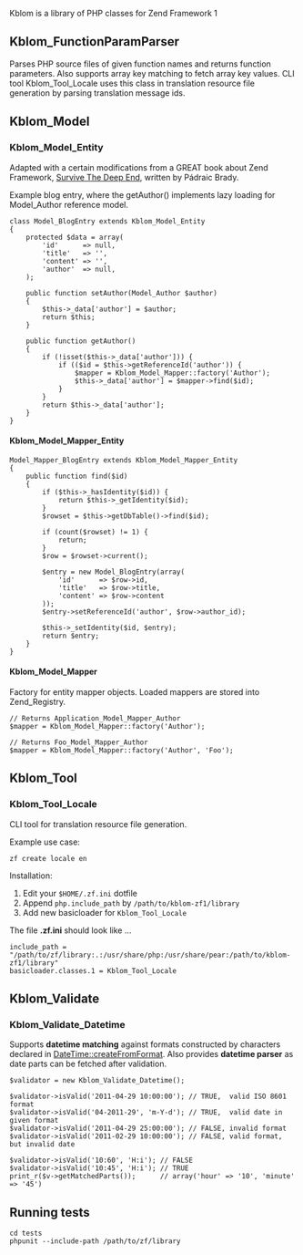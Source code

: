 Kblom is a library of PHP classes for Zend Framework 1

## Kblom_FunctionParamParser

Parses PHP source files of given function names and returns function
parameters. Also supports array key matching to fetch array key values.
CLI tool Kblom_Tool_Locale uses this class in translation resource file
generation by parsing translation message ids.

## Kblom_Model

### Kblom_Model_Entity

Adapted with a certain modifications from a GREAT book about Zend Framework,
[Survive The Deep End](http://survivethedeepend.com/), written by Pádraic Brady.

Example blog entry, where the getAuthor() implements lazy loading for Model_Author
reference model.

	class Model_BlogEntry extends Kblom_Model_Entity
	{
		protected $data = array(
			'id'      => null,
			'title'   => '',
			'content' => '',
			'author'  => null,
		);

		public function setAuthor(Model_Author $author)
		{
			$this->_data['author'] = $author;
			return $this;
		}

		public function getAuthor()
		{
			if (!isset($this->_data['author'])) {
				if (($id = $this->getReferenceId('author')) {
					$mapper = Kblom_Model_Mapper::factory('Author');
					$this->_data['author'] = $mapper->find($id);
				}
			}
			return $this->_data['author'];
		}
	}

#### Kblom_Model_Mapper_Entity

	Model_Mapper_BlogEntry extends Kblom_Model_Mapper_Entity
	{
		public function find($id)
		{
			if ($this->_hasIdentity($id)) {
				return $this->_getIdentity($id);
			}
			$rowset = $this->getDbTable()->find($id);

			if (count($rowset) != 1) {
				return;
			}
			$row = $rowset->current();

			$entry = new Model_BlogEntry(array(
				'id'      => $row->id,
				'title'   => $row->title,
				'content' => $row->content
			));
			$entry->setReferenceId('author', $row->author_id);

			$this->_setIdentity($id, $entry);
			return $entry;
		}
	}

#### Kblom_Model_Mapper

Factory for entity mapper objects. Loaded mappers are stored into Zend_Registry.

	// Returns Application_Model_Mapper_Author
	$mapper = Kblom_Model_Mapper::factory('Author');

	// Returns Foo_Model_Mapper_Author
	$mapper = Kblom_Model_Mapper::factory('Author', 'Foo');


## Kblom_Tool

### Kblom_Tool_Locale

CLI tool for translation resource file generation.

Example use case:

	zf create locale en

Installation:

1. Edit your `$HOME/.zf.ini` dotfile
2. Append `php.include_path` by `/path/to/kblom-zf1/library`
3. Add new basicloader for `Kblom_Tool_Locale`

The file __.zf.ini__ should look like ...

	include_path = "/path/to/zf/library:.:/usr/share/php:/usr/share/pear:/path/to/kblom-zf1/library"
	basicloader.classes.1 = Kblom_Tool_Locale

## Kblom_Validate

### Kblom_Validate_Datetime

Supports __datetime matching__ against formats constructed by characters
declared in [DateTime::createFromFormat](http://www.php.net/manual/en/datetime.createfromformat.php).
Also provides __datetime parser__ as date parts can be fetched after validation.

	$validator = new Kblom_Validate_Datetime();

	$validator->isValid('2011-04-29 10:00:00'); // TRUE,  valid ISO 8601 format
	$validator->isValid('04-2011-29', 'm-Y-d'); // TRUE,  valid date in given format
	$validator->isValid('2011-04-29 25:00:00'); // FALSE, invalid format
	$validator->isValid('2011-02-29 10:00:00'); // FALSE, valid format, but invalid date
	
	$validator->isValid('10:60', 'H:i'); // FALSE
	$validator->isValid('10:45', 'H:i'); // TRUE
	print_r($v->getMatchedParts());      // array('hour' => '10', 'minute' => '45')

## Running tests

	cd tests
	phpunit --include-path /path/to/zf/library

